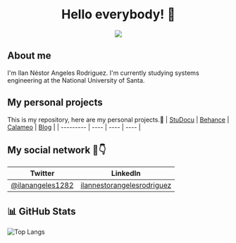 <h1 align="center">
  Hello everybody! 👋
</h1>

<p align="center" target="_blank">
  <img src="https://c.tenor.com/DBqjevyA2o4AAAAd/bongo-cat-codes.gif">
</p>

## About me 
I'm Ilan Néstor Angeles Rodriguez. I'm currently studying systems engineering at the National University of Santa.

## My personal projects

This is my repository, here are my personal projects.📂
| <a href="https://www.studocu.com/pe/user/11351365?origin=user-menu" target="_blank">StuDocu</a> | <a href="https://www.behance.net/ilanangelesrodriguez" target="_blank">Behance</a> | <a href="https://www.calameo.com/subscriptions/7024462" target="_blank">Calameo</a>  | <a href="https://ilanangelesrodriguez.blogspot.com/" target="_blank">Blog</a>  | 
| --------- | ----   | ----   | ----   | 


## My social network 📙👇
| Twitter | LinkedIn |
| --------- | ----   | 
| <a href="https://twitter.com/ilanangeles1282" target="_blank">@ilanangeles1282</a> | <a href="https://www.linkedin.com/in/ilannestorangelesrodriguez/" target="_blank">ilannestorangelesrodriguez</a> |

## 📊 GitHub Stats
 ![Top Langs](https://github-readme-stats.vercel.app/api/top-langs/?username=ilanangelesrodriguez&count_private=true&hide=Blade&theme=github_dark&layout=compact)  

